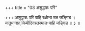 +++
title = "03 अशुद्धान्नः परि"

+++
अशुद्धान्नः परि पाहि रक्षोभ्य उत जङ्गिड ।  
यातुधानात् किमीदिनस्तस्मान्नः पाहि जङ्गिड ॥ ३ ॥